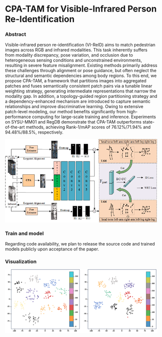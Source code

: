 # CPA-TAM for Visible-Infrared Person Re-Identification

### Abstract
Visible-infrared person re-identification (VI-ReID) aims to match pedestrian images across RGB and infrared modalities. This task inherently suffers from modality discrepancy, pose variation, and occlusion due to heterogeneous sensing conditions and unconstrained environments, resulting in severe feature misalignment. Existing methods primarily address these challenges through alignment or pose guidance, but often neglect the structural and semantic dependencies among body regions. To this end, we propose CPA-TAM, a framework that partitions images into aggregated patches and fuses semantically consistent patch pairs via a tunable linear weighting strategy, generating intermediate representations that narrow the modality gap. In addition, a topology-guided region partitioning strategy and a dependency-enhanced mechanism are introduced to capture semantic relationships and improve discriminative learning. Owing to extensive patch-level modeling, our method benefits significantly from high-performance computing for large-scale training and inference. Experiments on SYSU-MM01 and RegDB demonstrate that CPA-TAM outperforms state-of-the-art methods, achieving Rank-1/mAP scores of 76.12%/71.94% and 94.48%/88.5%, respectively.

![image](CPA-TAM_files/Fig1.png)


### Train and model

Regarding code availability, we plan to release the source code and trained models publicly upon acceptance of the paper.


### Visualization

![image](CPA-TAM_files/Fig2.png)
